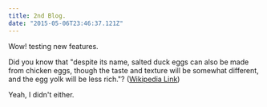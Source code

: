 ```yaml
---
title: 2nd Blog.
date: "2015-05-06T23:46:37.121Z"
---
```


Wow! testing new features.

Did you know that "despite its name, salted duck eggs can also be made from
chicken eggs, though the taste and texture will be somewhat different, and the
egg yolk will be less rich."?
([Wikipedia Link](https://en.wikipedia.org/wiki/Salted_duck_egg))

Yeah, I didn't either.

